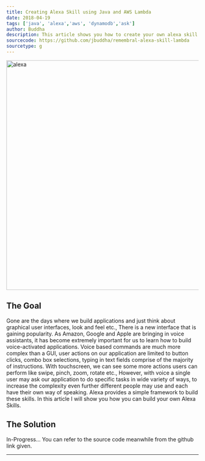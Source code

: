 ```yaml
---
title: Creating Alexa Skill using Java and AWS Lambda
date: 2018-04-19
tags: ['java', 'alexa','aws', 'dynamodb','ask']
author: Buddha
description: This article shows you how to create your own alexa skill using Java and AWS Lambda 
sourcecode: https://github.com/jbuddha/remembral-alexa-skill-lambda
sourcetype: g
---
```


<a data-flickr-embed="true"  href="https://www.flickr.com/photos/140760885@N04/41511389842/in/dateposted/" title="Alexa Devices"><img src="https://farm1.staticflickr.com/924/41511389842_a9cda86d32_b.jpg" width="800" height="600" alt="alexa"></a><script async src="//embedr.flickr.com/assets/client-code.js" charset="utf-8"></script>

## The Goal

Gone are the days where we build applications and just think about graphical user interfaces, look and feel etc., There is a new interface that is gaining popularity. As Amazon, Google and Apple are bringing in voice assistants, it has become extremely important for us to learn how to build voice-activated applications. Voice based commands are much more complex than a GUI, user actions on our application are limited to button clicks, combo box selections, typing in text fields comprise of the majority of instructions. With touchscreen, we can see some more actions users can perform like swipe, pinch, zoom, rotate etc., However, with voice a single user may ask our application to do specific tasks in wide variety of ways, to increase the complexity even further different people may use and each have their own way of speaking. Alexa provides a simple framework to build these skills. In this article I will show you how you can build your own Alexa Skills.

 <!-- more -->

## The Solution

In-Progress... You can refer to the source code meanwhile from the github link given. 

---
